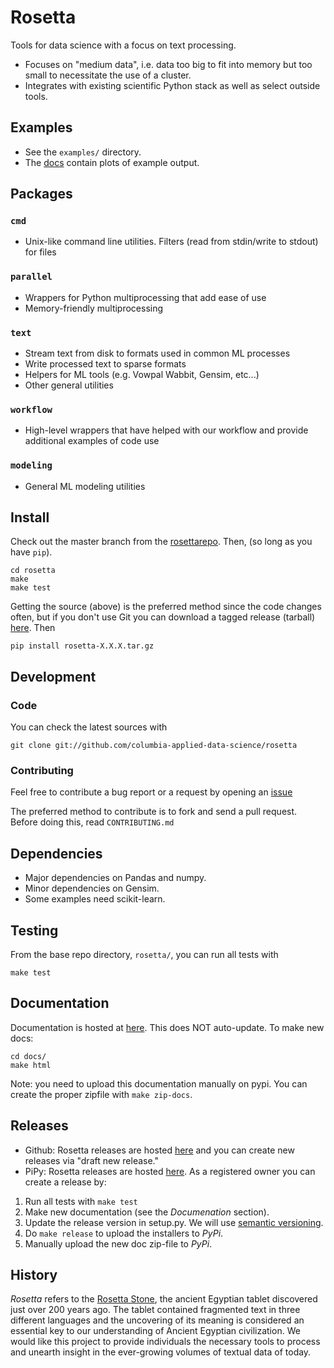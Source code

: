 Rosetta
====

Tools for data science with a focus on text processing.

* Focuses on "medium data", i.e. data too big to fit into memory but too small to necessitate the use of a cluster.
* Integrates with existing scientific Python stack as well as select outside tools.

Examples
--------

* See the `examples/` directory.  
* The [docs](http://pythonhosted.org/rosetta/#examples) contain plots of example output.


Packages
--------

### `cmd` 
* Unix-like command line utilities.  Filters (read from stdin/write to stdout) for files

### `parallel` 
* Wrappers for Python multiprocessing that add ease of use
* Memory-friendly multiprocessing

### `text`
* Stream text from disk to formats used in common ML processes
* Write processed text to sparse formats
* Helpers for ML tools (e.g. Vowpal Wabbit, Gensim, etc...)
* Other general utilities

### `workflow`
* High-level wrappers that have helped with our workflow and provide additional examples of code use

### `modeling`
* General ML modeling utilities

Install
-------
Check out the master branch from the [rosettarepo][rosettarepo].  Then, (so long as you have `pip`).
    
    cd rosetta
    make
    make test

Getting the source (above) is the preferred method since the code changes often, but if you don't use Git you can download a tagged release (tarball) [here](https://github.com/columbia-applied-data-science/rosetta/releases).  Then

    pip install rosetta-X.X.X.tar.gz

Development
-----------

### Code

You can check the latest sources with

    git clone git://github.com/columbia-applied-data-science/rosetta

### Contributing

Feel free to contribute a bug report or a request by opening an [issue](https://github.com/columbia-applied-data-science/rosetta/issues)

The preferred method to contribute is to fork and send a pull request.  Before doing this, read `CONTRIBUTING.md`

Dependencies
------------

* Major dependencies on Pandas and numpy.
* Minor dependencies on Gensim.
* Some examples need scikit-learn.

Testing
-------
From the base repo directory, `rosetta/`, you can run all tests with

    make test

Documentation
-------------

Documentation is hosted at [here](http://pythonhosted.org/rosetta).  This does NOT auto-update.  To make new docs:

    cd docs/
    make html

Note: you need to upload this documentation manually on pypi.   You can create the proper zipfile with `make zip-docs`.

Releases
--------
* Github: Rosetta releases are hosted [here](https://github.com/columbia-applied-data-science/rosetta/releases) and you can create new releases via "draft new release."
* PiPy: Rosetta releases are hosted [here](https://pypi.python.org/pypi?%3Aaction=pkg_edit&name=rosetta). As a registered owner you can create a release by:

1. Run all tests with `make test`
2. Make new documentation (see the *Documenation* section).
3. Update the release version in setup.py.  We will use [semantic versioning](http://semver.org/).
4. Do `make release` to upload the installers to *PyPi*.
5. Manually upload the new doc zip-file to *PyPi*.

History
-------
*Rosetta* refers to the [Rosetta Stone](http://en.wikipedia.org/wiki/Rosetta_Stone), the ancient Egyptian tablet discovered just over 200 years ago. The tablet contained fragmented text in three different languages and the uncovering of its meaning is considered an essential key to our understanding of Ancient Egyptian civilization. We would like this project to provide individuals the necessary tools to process and unearth insight in the ever-growing volumes of textual data of today.

[rosettarepo]: https://github.com/columbia-applied-data-science/rosetta
